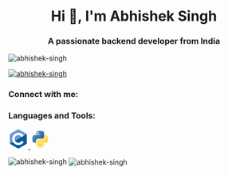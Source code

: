 <h1 align="center">Hi 👋, I'm Abhishek Singh</h1>
<h3 align="center">A passionate backend developer from India</h3>

<p align="left"> <img src="https://komarev.com/ghpvc/?username=abhishek-singh&label=Profile%20views&color=0e75b6&style=flat" alt="abhishek-singh" /> </p>

<p align="left"> <a href="https://github.com/ryo-ma/github-profile-trophy"><img src="https://github-profile-trophy.vercel.app/?username=abhishek-singh" alt="abhishek-singh" /></a> </p>

<h3 align="left">Connect with me:</h3>
<p align="left">
</p>

<h3 align="left">Languages and Tools:</h3>
<p align="left"> <a href="https://www.cprogramming.com/" target="_blank" rel="noreferrer"> <img src="https://raw.githubusercontent.com/devicons/devicon/master/icons/c/c-original.svg" alt="c" width="40" height="40"/> </a> <a href="https://www.python.org" target="_blank" rel="noreferrer"> <img src="https://raw.githubusercontent.com/devicons/devicon/master/icons/python/python-original.svg" alt="python" width="40" height="40"/> </a> </p>

<p><img align="left" src="https://github-readme-stats.vercel.app/api/top-langs?username=abhishek-singh&show_icons=true&locale=en&layout=compact" alt="abhishek-singh" /></p>

<p>&nbsp;<img align="center" src="https://github-readme-stats.vercel.app/api?username=abhishek-singh&show_icons=true&locale=en" alt="abhishek-singh" /></p>
